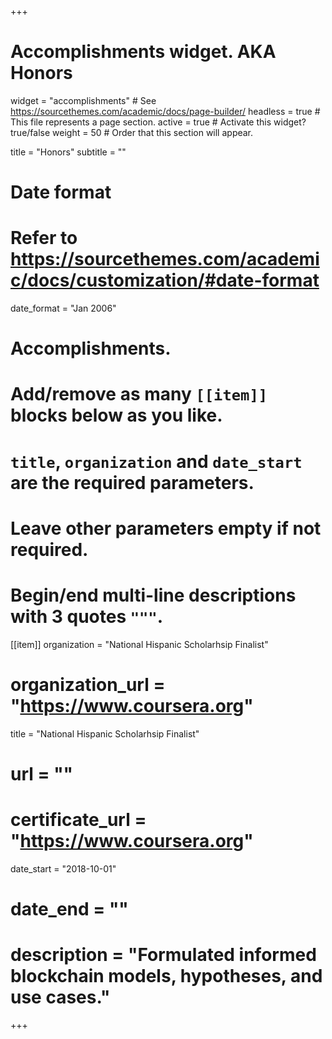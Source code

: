 +++
# Accomplishments widget. AKA Honors
widget = "accomplishments"  # See https://sourcethemes.com/academic/docs/page-builder/
headless = true  # This file represents a page section.
active = true  # Activate this widget? true/false
weight = 50  # Order that this section will appear.

title = "Honors"
subtitle = ""

# Date format
#   Refer to https://sourcethemes.com/academic/docs/customization/#date-format
date_format = "Jan 2006"

# Accomplishments.
#   Add/remove as many `[[item]]` blocks below as you like.
#   `title`, `organization` and `date_start` are the required parameters.
#   Leave other parameters empty if not required.
#   Begin/end multi-line descriptions with 3 quotes `"""`.

[[item]]
  organization = "National Hispanic Scholarhsip Finalist"
  # organization_url = "https://www.coursera.org"
  title = "National Hispanic Scholarhsip Finalist"
  # url = ""
  # certificate_url = "https://www.coursera.org"
  date_start = "2018-10-01"
  # date_end = ""
  # description = "Formulated informed blockchain models, hypotheses, and use cases."

+++
